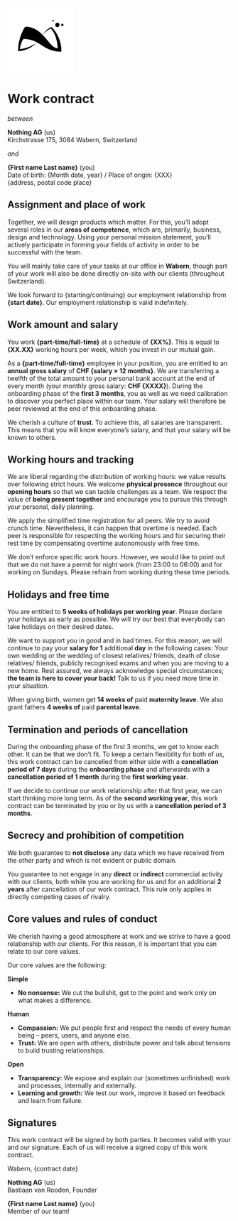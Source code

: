 <img src="./nothing_logo.svg" alt="Logo of Nothing" width="150px" />

# Work contract

*between*

**Nothing AG** (us) <!-- Keep the two whitespace after this comment to ensure line break -->  
Kirchstrasse 175, 3084 Wabern, Switzerland

*and*

**{First name Last name}** (you) <!-- Keep the two whitespace after this comment to ensure line break -->  
Date of birth: {Month date, year} / Place of origin: {XXX} <!-- Keep the two whitespace after this comment to ensure line break -->  
{address, postal code place}

## Assignment and place of work

Together, we will design products which matter. For this, you’ll adopt several roles in our **areas of competence**, which are, primarily, business, design and technology. Using your personal mission statement, you’ll actively participate in forming your fields of activity in order to be successful with the team.

You will mainly take care of your tasks at our office in **Wabern**, though part of your work will also be done directly on-site with our clients (throughout Switzerland).

We look forward to {starting/continuing} our employment relationship from **{start date}**. Our employment relationship is valid indefinitely.

## Work amount and salary

You work **{part-time/full-time}** at a schedule of **{XX%}**. This is equal to **{XX.XX}** working hours per week, which you invest in our mutual gain.

As a **{part-time/full-time}** employee in your position, you are entitled to an **annual gross salary** of **CHF {salary × 12 months}**. We are transferring a twelfth of the total amount to your personal bank account at the end of every month (your monthly gross salary: **CHF {XXXX}**). During the onboarding phase of the **first 3 months**, you as well as we need calibration to discover you perfect place within our team. Your salary will therefore be peer reviewed at the end of this onboarding phase.

We cherish a culture of **trust**. To achieve this, all salaries are transparent. This means that you will know everyone’s salary, and that your salary will be known to others.

<div style="page-break-after: always; break-after: page;"></div>

## Working hours and tracking

We are liberal regarding the distribution of working hours: we value results over following strict hours. We welcome **physical presence** throughout our **opening hours** so that we can tackle challenges as a team. We respect the value of **being present together** and encourage you to pursue this through your personal, daily planning.

We apply the simplified time registration for all peers. We try to avoid crunch time. Nevertheless, it can happen that overtime is needed. Each peer is responsible for respecting the working hours and for securing their rest time by compensating overtime autonomously with free time.

We don’t enforce specific work hours. However, we would like to point out that we do not have a permit for night work (from 23:00 to 06:00) and for working on Sundays. Please refrain from working during these time periods.

## Holidays and free time

You are entitled to **5 weeks of holidays per working year**. Please declare your holidays as early as possible. We will try our best that everybody can take holidays on their desired dates.

We want to support you in good and in bad times. For this reason, we will continue to pay your **salary for 1** additional **day** in the following cases: Your own wedding or the wedding of closest relatives/ friends, death of close relatives/ friends, publicly recognised exams and when you are moving to a new home. Rest assured, we always acknowledge special circumstances; **the team is here to cover your back!** Talk to us if you need more time in your situation.

When giving birth, women get **14 weeks of** paid **maternity leave**. We also grant fathers **4 weeks of** paid **parental leave**.

## Termination and periods of cancellation

During the onboarding phase of the first 3 months, we get to know each other. It can be that we don’t fit. To keep a certain flexibility for both of us, this work contract can be cancelled from either side with a **cancellation period of 7 days** during the **onboarding phase** and afterwards with a **cancellation period of 1** **month** during the **first working year**.

If we decide to continue our work relationship after that first year, we can start thinking more long term. As of the **second working year**, this work contract can be terminated by you or by us with a **cancellation period of 3 months**.

## Secrecy and prohibition of competition

We both guarantee to **not disclose** any data which we have received from the other party and which is not evident or public domain.

You guarantee to not engage in any **direct** or **indirect** commercial activity with our clients, both while you are working for us and for an additional **2 years** after cancellation of our work contract. This rule only applies in directly competing cases of rivalry.

<div style="page-break-after: always; break-after: page;"></div>

## Core values and rules of conduct

We cherish having a good atmosphere at work and we strive to have a good relationship with our clients. For this reason, it is important that you can relate to our core values.

Our core values are the following:

**Simple**

- **No nonsense:** We cut the bullshit, get to the point and work only on what makes a difference.

**Human**

- **Compassion:** We put people first and respect the needs of every human being – peers, users, and anyone else.
- **Trust:** We are open with others, distribute power and talk about tensions to build trusting relationships.

**Open**

- **Transparency:** We expose and explain our (sometimes unfinished) work and processes, internally and externally.
- **Learning and growth:** We test our work, improve it based on feedback and learn from failure.

## Signatures

This work contract will be signed by both parties. It becomes valid with your and our signature. Each of us will receive a signed copy of this work contract.



Wabern, {contract date}





**Nothing AG** (us) <!-- Keep the two whitespace after this comment to ensure line break -->  
Bastiaan van Rooden, Founder





**{First name Last name}** (you) <!-- Keep the two whitespace after this comment to ensure line break -->  
Member of our team!
